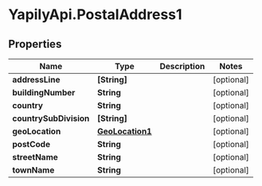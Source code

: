 # YapilyApi.PostalAddress1

## Properties
Name | Type | Description | Notes
------------ | ------------- | ------------- | -------------
**addressLine** | **[String]** |  | [optional] 
**buildingNumber** | **String** |  | [optional] 
**country** | **String** |  | [optional] 
**countrySubDivision** | **[String]** |  | [optional] 
**geoLocation** | [**GeoLocation1**](GeoLocation1.md) |  | [optional] 
**postCode** | **String** |  | [optional] 
**streetName** | **String** |  | [optional] 
**townName** | **String** |  | [optional] 


